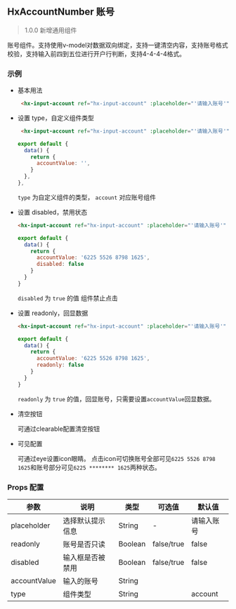 ## HxAccountNumber 账号

> 1.0.0 新增通用组件

账号组件。支持使用v-model对数据双向绑定，支持一键清空内容，支持账号格式校验，支持输入前四到五位进行开户行判断，支持4-4-4-4格式。

### 示例

- 基本用法

  ```html
   <hx-input-account ref="hx-input-account" :placeholder="'请输入账号'" :label="'账号'" :type="'account'" @binkList="binkList" v-model="accountValue"></hx-input-account>
  ```


- 设置 type，自定义组件类型

  ```html
   <hx-input-account ref="hx-input-account" :placeholder="'请输入账号'" :label="'账号'" :type="'account'" @binkList="binkList" v-model="accountValue"></hx-input-account>
  ```
  ```js
  export default {
    data() {
      return {
        accountValue: '',
      }
    },
  },
  ```

  `type` 为自定义组件的类型， `account` 对应账号组件

- 设置 disabled，禁用状态

  ```html
  <hx-input-account ref="hx-input-account" :placeholder="'请输入账号'" :label="'账号'" :type="'account'" :disabled="true" @binkList="binkList" v-model="accountValue"></hx-input-account>
  ```
  ```js
  export default {
    data() {
      return {
        accountValue: '6225 5526 8798 1625',
        disabled: false
      }
    }
  }
  ```

  `disabled` 为 `true` 的值 组件禁止点击

- 设置 readonly，回显数据

  ```html
  <hx-input-account ref="hx-input-account" :placeholder="'请输入账号'" :label="'账号'" :type="'account'" :readonly="true" :eye="eye" @binkList="binkList" v-model="accountValue"></hx-input-account>
  ```
  ```js
  export default {
    data() {
      return {
        accountValue: '6225 5526 8798 1625',
        readonly: false
      }
    }
  }
  ```

  `readonly` 为 `true` 的值，回显账号，只需要设置`accountValue`回显数据。

- 清空按钮

  可通过clearable配置清空按钮

- 可见配置

  可通过eye设置icon眼睛。
  点击icon可切换账号全部可见`6225 5526 8798 1625`和账号部分可见`6225 ******** 1625`两种状态。
  
### Props 配置

| 参数 | 说明 | 类型 | 可选值 | 默认值 |
| - | - | - | - | - |
| placeholder | 选择默认提示信息 | String | - | 请输入账号 |
| readonly | 账号是否只读 | Boolean | false/true | false |
| disabled | 输入框是否被禁用 | Boolean | false/true | false |
| accountValue | 输入的账号 | String |  |  |
| type | 组件类型 | String |  | account |
